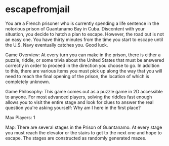 # escapefromjail

You are a French prisoner who is currently spending a life sentence in the notorious prison of Guantanamo Bay in Cuba. Discontent with your situation, you decide to  hatch a plan to escape. However, the road out is not an easy one. You have thirty minutes from the time you start to escape until the U.S. Navy eventually catches you. Good luck.

Game Overview:
At every turn you can make in the prison, there is either a puzzle, riddle, or some trivia about the United States that must be answered correctly in order to proceed in the direction you choose to go. In addition to this, there are various items you must pick up along the way that you will need to reach the final opening of the prison, the location of which is completely unknown. 

Game Philosophy:
This game comes out as a puzzle game in 2D accessible to anyone. For most advanced players, solving the riddles fast enough allows you to visit the entire stage and look for clues to answer the real question you're asking yourself: Why am I here in the first place?

Max Players:
1

Map: There are several stages in the Prison of Guantanamo. At every stage you must reach the elevator or the stairs to get to the next one and hope to escape. The stages are constructed as randomly generated mazes.

